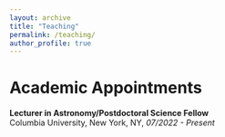 ```yaml
---
layout: archive
title: "Teaching"
permalink: /teaching/
author_profile: true
---
```


Academic Appointments
======
**Lecturer in Astronomy/Postdoctoral Science Fellow**  
Columbia University, New York, NY, *07/2022 - Present*  
